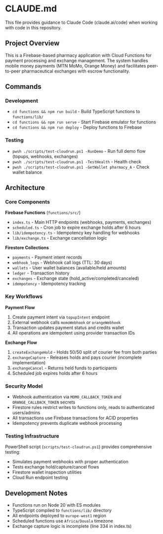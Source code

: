# CLAUDE.md

This file provides guidance to Claude Code (claude.ai/code) when working with code in this repository.

## Project Overview

This is a Firebase-based pharmacy application with Cloud Functions for payment processing and exchange management. The system handles mobile money payments (MTN MoMo, Orange Money) and facilitates peer-to-peer pharmaceutical exchanges with escrow functionality.

## Commands

### Development
- `cd functions && npm run build` - Build TypeScript functions to `functions/lib/`
- `cd functions && npm run serve` - Start Firebase emulator for functions
- `cd functions && npm run deploy` - Deploy functions to Firebase

### Testing
- `pwsh ./scripts/test-cloudrun.ps1 -RunDemo` - Run full demo flow (topups, webhooks, exchanges)
- `pwsh ./scripts/test-cloudrun.ps1 -TestHealth` - Health check
- `pwsh ./scripts/test-cloudrun.ps1 -GetWallet pharmacy_A` - Check wallet balance

## Architecture

### Core Components

**Firebase Functions** (`functions/src/`)
- `index.ts` - Main HTTP endpoints (webhooks, payments, exchanges)
- `scheduled.ts` - Cron job to expire exchange holds after 6 hours
- `lib/idempotency.ts` - Idempotency key handling for webhooks
- `lib/exchange.ts` - Exchange cancellation logic

**Firestore Collections**
- `payments` - Payment intent records
- `webhook_logs` - Webhook call logs (TTL: 30 days)
- `wallets` - User wallet balances (available/held amounts)
- `ledger` - Transaction history
- `exchanges` - Exchange state (hold_active/completed/canceled)
- `idempotency` - Idempotency tracking

### Key Workflows

**Payment Flow**
1. Create payment intent via `topupIntent` endpoint
2. External webhook calls `momoWebhook` or `orangeWebhook`
3. Transaction updates payment status and credits wallet
4. All operations are idempotent using provider transaction IDs

**Exchange Flow**
1. `createExchangeHold` - Holds 50/50 split of courier fee from both parties
2. `exchangeCapture` - Releases holds and pays courier (incomplete implementation)
3. `exchangeCancel` - Returns held funds to participants
4. Scheduled job expires holds after 6 hours

### Security Model

- Webhook authentication via `MOMO_CALLBACK_TOKEN` and `ORANGE_CALLBACK_TOKEN` secrets
- Firestore rules restrict writes to functions only, reads to authenticated users/admins
- All transactions use Firebase transactions for ACID properties
- Idempotency prevents duplicate webhook processing

### Testing Infrastructure

PowerShell script (`scripts/test-cloudrun.ps1`) provides comprehensive testing:
- Simulates payment webhooks with proper authentication
- Tests exchange hold/capture/cancel flows
- Firestore wallet inspection utilities
- Cloud Run endpoint testing

## Development Notes

- Functions run on Node 20 with ES modules
- TypeScript compiled to `functions/lib/` directory
- All endpoints deployed to `europe-west1` region
- Scheduled functions use `Africa/Douala` timezone
- Exchange capture logic is incomplete (line 334 in index.ts)